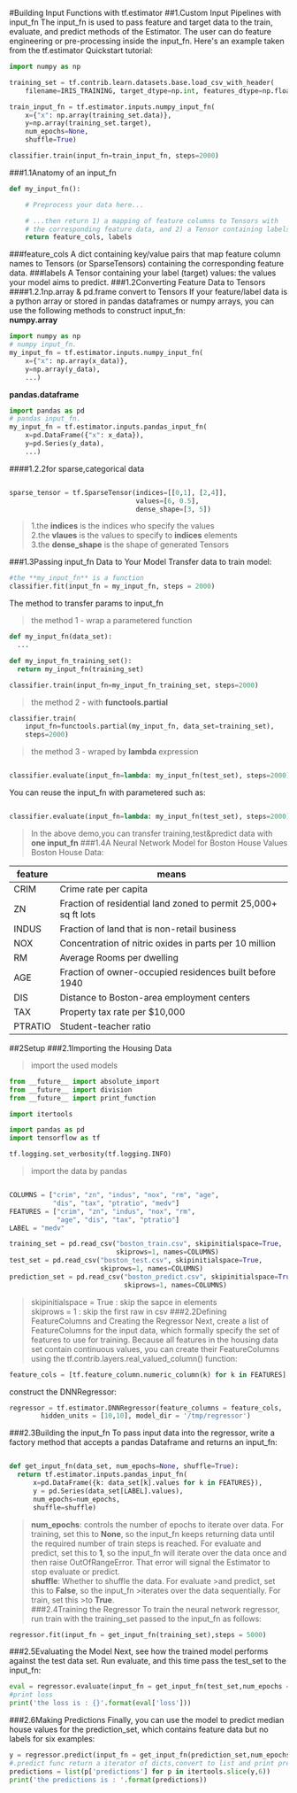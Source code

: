#Building Input Functions with tf.estimator
##1.Custom Input Pipelines with input_fn
The input_fn is used to pass feature and target data to the train, evaluate, and predict methods of the Estimator. The user can do feature engineering or pre-processing inside the input_fn. Here's an example taken from the tf.estimator Quickstart tutorial:</br>
```python
import numpy as np

training_set = tf.contrib.learn.datasets.base.load_csv_with_header(
    filename=IRIS_TRAINING, target_dtype=np.int, features_dtype=np.float32)

train_input_fn = tf.estimator.inputs.numpy_input_fn(
    x={"x": np.array(training_set.data)},
    y=np.array(training_set.target),
    num_epochs=None,
    shuffle=True)

classifier.train(input_fn=train_input_fn, steps=2000)
```

###1.1Anatomy of an input_fn
```python
def my_input_fn():

    # Preprocess your data here...

    # ...then return 1) a mapping of feature columns to Tensors with
    # the corresponding feature data, and 2) a Tensor containing labels
    return feature_cols, labels
```
###feature_cols
A dict containing key/value pairs that map feature column names to Tensors (or SparseTensors) containing the corresponding feature data.
###labels
A Tensor containing your label (target) values: the values your model aims to predict.
###1.2Converting Feature Data to Tensors
####1.2.1np.array & pd.frame convert to Tensors
If your feature/label data is a python array or stored in pandas dataframes or numpy arrays, you can use the following methods to construct input_fn:</br>
**numpy.array**
```python
import numpy as np
# numpy input_fn.
my_input_fn = tf.estimator.inputs.numpy_input_fn(
    x={"x": np.array(x_data)},
    y=np.array(y_data),
    ...)
```
**pandas.dataframe**
```python
import pandas as pd
# pandas input_fn.
my_input_fn = tf.estimator.inputs.pandas_input_fn(
    x=pd.DataFrame({"x": x_data}),
    y=pd.Series(y_data),
    ...)
```
####1.2.2for sparse,categorical data
```python

sparse_tensor = tf.SparseTensor(indices=[[0,1], [2,4]],
                                values=[6, 0.5],
                                dense_shape=[3, 5])
```
>1.the **indices** is the indices who specify the values</br>
>2.the **vlaues** is the values to specify to **indices** elements</br>
>3.the **dense_shape** is the shape of generated Tensors</br>

###1.3Passing input_fn Data to Your Model
Transfer data to train model:
```python
#the **my_input_fn** is a function
classifier.fit(input_fn = my_input_fn, steps = 2000)
```
The method to transfer params to input_fn
>the method 1 - wrap a parametered function
```python
def my_input_fn(data_set):
  ...

def my_input_fn_training_set():
  return my_input_fn(training_set)

classifier.train(input_fn=my_input_fn_training_set, steps=2000)
```
>the method 2 - with **functools.partial**
```python
classifier.train(
    input_fn=functools.partial(my_input_fn, data_set=training_set),
    steps=2000)
```
>the method 3 - wraped by **lambda** expression
```python

classifier.evaluate(input_fn=lambda: my_input_fn(test_set), steps=2000)
```
You can reuse the input_fn with parametered such as:
```python

classifier.evaluate(input_fn=lambda: my_input_fn(test_set), steps=2000)
```
>In the above demo,you can transfer training,test&predict data with **one input_fn**
###1.4A Neural Network Model for Boston House Values
>Boston House Data:</br>


|   feature  |  means |
 ----------------- | ----------------------
| CRIM | Crime rate per capita  |
| ZN  | Fraction of residential land zoned to permit 25,000+ sq ft lots   |
| INDUS  | Fraction of land that is non-retail business |
| NOX | Concentration of nitric oxides in parts per 10 million |
| RM | Average Rooms per dwelling |
| AGE | Fraction of owner-occupied residences built before 1940|
| DIS | Distance to Boston-area employment centers|
| TAX | Property tax rate per $10,000 |
| PTRATIO | Student-teacher ratio |

##2Setup
###2.1Importing the Housing Data
>import the used models
```python
from __future__ import absolute_import
from __future__ import division
from __future__ import print_function

import itertools

import pandas as pd
import tensorflow as tf

tf.logging.set_verbosity(tf.logging.INFO)
```
>import the data by pandas
```python

COLUMNS = ["crim", "zn", "indus", "nox", "rm", "age",
           "dis", "tax", "ptratio", "medv"]
FEATURES = ["crim", "zn", "indus", "nox", "rm",
            "age", "dis", "tax", "ptratio"]
LABEL = "medv"

training_set = pd.read_csv("boston_train.csv", skipinitialspace=True,
                           skiprows=1, names=COLUMNS)
test_set = pd.read_csv("boston_test.csv", skipinitialspace=True,
                       skiprows=1, names=COLUMNS)
prediction_set = pd.read_csv("boston_predict.csv", skipinitialspace=True,
                             skiprows=1, names=COLUMNS)
```
>skipinitialspace = True : skip the sapce in elements</br>
>skiprows = 1 : skip the first raw in csv
###2.2Defining FeatureColumns and Creating the Regressor
Next, create a list of FeatureColumns for the input data, which formally specify the set of features to use for training. Because all features in the housing data set contain continuous values, you can create their FeatureColumns using the tf.contrib.layers.real_valued_column() function:</br>
```python
feature_cols = [tf.feature_column.numeric_column(k) for k in FEATURES]
```
construct the DNNRegressor:</br>
```python
regressor = tf.estimator.DNNRegressor(feature_columns = feature_cols,
        hidden_units = [10,10], model_dir = '/tmp/regressor')
```
###2.3Building the input_fn
To pass input data into the regressor, write a factory method that accepts a pandas Dataframe and returns an input_fn:</br>
```python

def get_input_fn(data_set, num_epochs=None, shuffle=True):
  return tf.estimator.inputs.pandas_input_fn(
      x=pd.DataFrame({k: data_set[k].values for k in FEATURES}),
      y = pd.Series(data_set[LABEL].values),
      num_epochs=num_epochs,
      shuffle=shuffle)
```
>**num_epochs**: controls the number of epochs to iterate over data. For training, set this to **None**, so the
input_fn keeps returning data until the required number of train steps is reached. For evaluate and predict, set this to **1**, so the input_fn will iterate over the data once and then raise OutOfRangeError. That error will signal the Estimator to stop evaluate or predict.</br>
>**shuffle**: Whether to shuffle the data. For evaluate >and predict, set this to **False**, so the input_fn >iterates over the data sequentially. For train, set this >to **True**.</br>
###2.4Training the Regressor
To train the neural network regressor, run train with the training_set passed to the input_fn as follows:
```python
regressor.fit(input_fn = get_input_fn(training_set),steps = 5000)
```
###2.5Evaluating the Model
Next, see how the trained model performs against the test data set. Run evaluate, and this time pass the test_set to the input_fn:</br>
```python
eval = regressor.evaluate(input_fn = get_input_fn(test_set,num_epochs = 1,shuffle = False))
#print loss
print('the loss is : {}'.format(eval['loss']))
```
###2.6Making Predictions
Finally, you can use the model to predict median house values for the prediction_set, which contains feature data but no labels for six examples:</br>
```python
y = regressor.predict(input_fn = get_input_fn(prediction_set,num_epochs = 1,shuffle = False))
#.predict func return a iterator of dicts,convert to list and print preictions
predictions = list(p['predictions'] for p in itertools.slice(y,6))
print('the predictions is : '.format(predictions))
```
